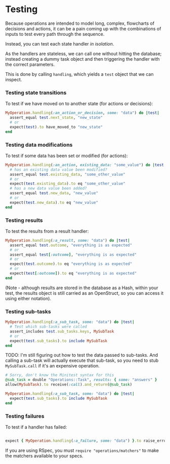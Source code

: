 # Testing

Because operations are intended to model long, complex, flowcharts of decisions and actions, it can be a pain coming up with the combinations of inputs to test every path through the sequence.  

Instead, you can test each state handler _in isolation_.  

As the handlers are stateless, we can call one without hitting the database; instead creating a dummy task object and then triggering the handler with the correct parameters.  

This is done by calling `handling`, which yields a `test` object that we can inspect.

### Testing state transitions
To test if we have moved on to another state (for actions or decisions):
```ruby
MyOperation.handling(:an_action_or_decision, some: "data") do |test|
  assert_equal test.next_state, "new_state"
  # or
  expect(test).to have_moved_to "new_state"
end
```

### Testing data modifications
To test if some data has been set or modified (for actions):
```ruby
MyOperation.handling(:an_action, existing_data: "some_value") do |test|
  # has an existing data value been modified?
  assert_equal test.existing_data, "some_other_value"
  # or
  expect(test.existing_data).to eq "some_other_value"
  # has a new data value been added?
  assert_equal test.new_data, "new_value"
  # or
  expect(test.new_data).to eq "new_value"
end
```

### Testing results
To test the results from a result handler:
```ruby
MyOperation.handling(:a_result, some: "data") do |test|
  assert_equal test.outcome, "everything is as expected"
  # or
  assert_equal test[:outcome], "everything is as expected"
  # or
  expect(test.outcome).to eq "everything is as expected"
  # or
  expect(test[:outcome]).to eq "everything is as expected"
end
```
(Note - although results are stored in the database as a Hash, within your test, the results object is still carried as an OpenStruct, so you can access it using either notation).

### Testing sub-tasks 
```ruby 
MyOperation.handling(:a_sub_task, some: "data") do |test|
  # Test which sub-tasks were called
  assert_includes test.sub_tasks.keys, MySubTask
  # or 
  expect(test.sub_tasks).to include MySubTask
end
```
TODO: I'm still figuring out how to test the data passed to sub-tasks.  And calling a sub-task will actually execute that sub-task, so you need to stub `MySubTask.call` if it's an expensive operation.  

```ruby 
# Sorry, don't know the Minitest syntax for this
@sub_task = double "Operations::Task", results: { some: "answers" }
allow(MySubTask).to receive(:call).and_return(@sub_task)

MyOperation.handling(:a_sub_task, some: "data") do |test|
  expect(test.sub_tasks).to include MySubTask
end
```
### Testing failures 
To test if a handler has failed:
```ruby

expect { MyOperation.handling(:a_failure, some: "data") }.to raise_error(SomeException)
```

If you are using RSpec, you must `require "operations/matchers"` to make the matchers available to your specs.  
